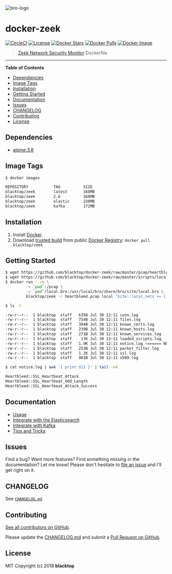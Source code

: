 ![bro-logo](https://github.com/blacktop/docker-zeek/raw/master/docs/logo.png)

# docker-zeek

[![CircleCI](https://circleci.com/gh/blacktop/docker-zeek.png?style=shield)](https://circleci.com/gh/blacktop/docker-zeek) [![License](http://img.shields.io/:license-mit-blue.svg)](http://doge.mit-license.org) [![Docker Stars](https://img.shields.io/docker/stars/blacktop/zeek.svg)](https://hub.docker.com/r/blacktop/zeek/) [![Docker Pulls](https://img.shields.io/docker/pulls/blacktop/zeek.svg)](https://hub.docker.com/r/blacktop/zeek/) [![Docker Image](https://img.shields.io/badge/docker%20image-168MB-blue.svg)](https://hub.docker.com/r/blacktop/zeek/)

> [Zeek Network Security Monitor](https://github.com/zeek/zeek) Dockerfile

---

**Table of Contents**

- [Dependencies](#dependencies)
- [Image Tags](#image-tags)
- [Installation](#installation)
- [Getting Started](#getting-started)
- [Documentation](#documentation)
- [Issues](#issues)
- [CHANGELOG](#changelog)
- [Contributing](#contributing)
- [License](#license)

## Dependencies

- [alpine:3.8](https://hub.docker.com/_/alpine/)

## Image Tags

```bash
$ docker images

REPOSITORY           TAG          SIZE
blacktop/zeek        latest       168MB
blacktop/zeek        2.6          168MB
blacktop/zeek        elastic      230MB
blacktop/zeek        kafka        172MB
```

## Installation

1. Install [Docker](https://docs.docker.com).
2. Download [trusted build](https://hub.docker.com/r/blacktop/zeek/) from public [Docker Registry](https://hub.docker.com): `docker pull blacktop/zeek`

## Getting Started

```bash
$ wget https://github.com/blacktop/docker-zeek/raw/master/pcap/heartbleed.pcap
$ wget https://github.com/blacktop/docker-zeek/raw/master/scripts/local.bro
$ docker run --rm \
         -v `pwd`:/pcap \
         -v `pwd`/local.bro:/usr/local/bro/share/bro/site/local.bro \  # All default modules loaded
         blacktop/zeek -r heartbleed.pcap local "Site::local_nets += { 192.168.11.0/24 }"
```

```bash
$ ls -l

-rw-r--r--  1 blacktop  staff   635B Jul 30 12:11 conn.log
-rw-r--r--  1 blacktop  staff   754B Jul 30 12:11 files.log
-rw-r--r--  1 blacktop  staff   384B Jul 30 12:11 known_certs.log
-rw-r--r--  1 blacktop  staff   239B Jul 30 12:11 known_hosts.log
-rw-r--r--  1 blacktop  staff   271B Jul 30 12:11 known_services.log
-rw-r--r--  1 blacktop  staff    17K Jul 30 12:11 loaded_scripts.log
-rw-r--r--  1 blacktop  staff   1.9K Jul 30 12:11 notice.log <====== NOTICE
-rw-r--r--  1 blacktop  staff   253B Jul 30 12:11 packet_filter.log
-rw-r--r--  1 blacktop  staff   1.2K Jul 30 12:11 ssl.log
-rw-r--r--  1 blacktop  staff   901B Jul 30 12:11 x509.log
```

```bash
$ cat notice.log | awk '{ print $11 }' | tail -n4

Heartbleed::SSL_Heartbeat_Attack
Heartbleed::SSL_Heartbeat_Odd_Length
Heartbleed::SSL_Heartbeat_Attack_Success
```

## Documentation

- [Usage](https://github.com/blacktop/docker-zeek/blob/master/docs/usage.md)
- [Integrate with the Elasticsearch](https://github.com/blacktop/docker-zeek/blob/master/docs/elastic.md)
- [Integrate with Kafka](https://github.com/blacktop/docker-zeek/blob/master/docs/kafka.md)
- [Tips and Tricks](https://github.com/blacktop/docker-zeek/blob/master/docs/tips-and-tricks.md)

## Issues

Find a bug? Want more features? Find something missing in the documentation? Let me know! Please don't hesitate to [file an issue](https://github.com/blacktop/docker-zeek/issues/new) and I'll get right on it.

## CHANGELOG

See [`CHANGELOG.md`](https://github.com/blacktop/docker-zeek/blob/master/CHANGELOG.md)

## Contributing

[See all contributors on GitHub](https://github.com/blacktop/docker-zeek/graphs/contributors).

Please update the [CHANGELOG.md](https://github.com/blacktop/docker-zeek/blob/master/CHANGELOG.md) and submit a [Pull Request on GitHub](https://help.github.com/articles/using-pull-requests/).

## License

MIT Copyright (c) 2018 **blacktop**
